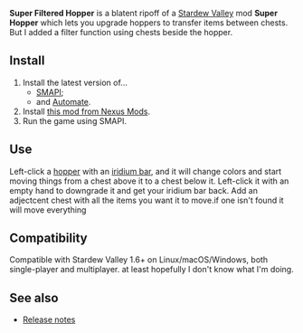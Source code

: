 ﻿**Super Filtered Hopper** is a blatent ripoff of a [Stardew Valley](http://stardewvalley.net/) mod **Super Hopper** which lets you upgrade
hoppers to transfer items between chests. But I added a filter function using chests beside the hopper.

## Install
1. Install the latest version of...
   * [SMAPI](https://smapi.io);
   * and [Automate](https://www.nexusmods.com/stardewvalley/mods/1063).
3. Install [this mod from Nexus Mods](http://www.nexusmods.com/stardewvalley/mods/9418).
4. Run the game using SMAPI.

## Use
Left-click a [hopper](https://stardewvalleywiki.com/Hopper) with an [iridium
bar](https://stardewvalleywiki.com/Iridium_Bar), and it will change colors and start moving things
from a chest above it to a chest below it. Left-click it with an empty hand to downgrade it and get
your iridium bar back. Add an adjectcent chest with all the items you want it to move.if one isn't
found it will move everything

## Compatibility
Compatible with Stardew Valley 1.6+ on Linux/macOS/Windows, both single-player and multiplayer.
at least hopefully I don't know what I'm doing.


## See also
* [Release notes](release-notes.md)
